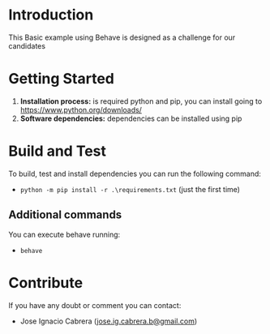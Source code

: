 # Introduction

This Basic example using Behave is designed as a challenge for our candidates


# Getting Started

1. **Installation process:**
is required python and pip, you can install going to https://www.python.org/downloads/
2. **Software dependencies:** dependencies can be installed using pip

# Build and Test
To build, test and install dependencies you can run the following command:
- `python -m pip install -r .\requirements.txt` (just the first time)
## Additional commands
You can execute behave running:
- `behave`

# Contribute
If you have any doubt or comment you can contact:
- Jose Ignacio Cabrera (jose.ig.cabrera.b@gmail.com)